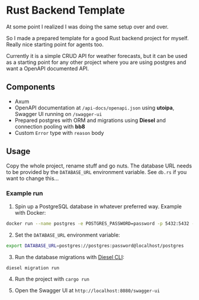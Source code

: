# Rust Backend Template

At some point I realized I was doing the same setup over and over.

So I made a prepared template for a good Rust backend project for myself. Really nice starting point for agents too.

Currently it is a simple CRUD API for weather forecasts, but it can be used as a starting point for any other project where you are using postgres and want a OpenAPI documented API.

## Components

- Axum
- OpenAPI documentation at `/api-docs/openapi.json` using **utoipa**, Swagger UI running on `/swagger-ui`
- Prepared postgres with ORM and migrations using **Diesel** and connection pooling with **bb8**
- Custom `Error` type with `reason` body

## Usage

Copy the whole project, rename stuff and go nuts.
The database URL needs to be provided by the `DATABASE_URL` environment variable.
See `db.rs` if you want to change this...

### Example run

1. Spin up a PostgreSQL database in whatever preferred way. Example with Docker: 
```bash
docker run --name postgres -e POSTGRES_PASSWORD=password -p 5432:5432 -d postgres
```

2. Set the `DATABASE_URL` environment variable:
```bash
export DATABASE_URL=postgres://postgres:password@localhost/postgres
```
3. Run the database migrations with [Diesel CLI](https://diesel.rs/guides/getting-started#installing-diesel-cli):

```bash
diesel migration run
```

4. Run the project with `cargo run`

5. Open the Swagger UI at `http://localhost:8080/swagger-ui`
